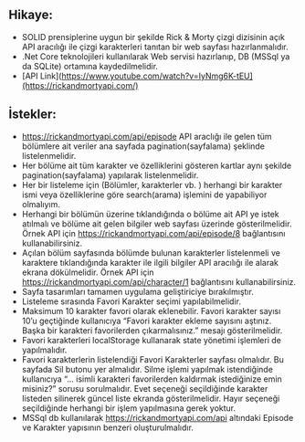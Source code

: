 ## Hikaye:
  - SOLID prensiplerine uygun bir şekilde Rick & Morty çizgi dizisinin açık API aracılığı ile çizgi karakterleri tanıtan bir web sayfası hazırlanmalıdır.
  - .Net Core teknolojileri kullanılarak Web servisi hazırlanıp, DB (MSSql ya da SQLite) ortamına kaydedilmelidir.
  - [API Link](https://www.youtube.com/watch?v=IyNmg6K-tEU](https://rickandmortyapi.com/)

## İstekler:
  - https://rickandmortyapi.com/api/episode API araclığı ile gelen tüm bölümlere ait veriler
ana sayfada pagination(sayfalama) şeklinde listelenmelidir.
  - Her bölüme ait tüm karakter ve özelliklerini gösteren kartlar aynı şekilde
pagination(sayfalama) yapılarak listelenmelidir.
  - Her bir listeleme için (Bölümler, karakterler vb. ) herhangi bir karakter ismi veya
özelliklerine göre search(arama) işlemini de yapabiliyor olmalıyım.
  - Herhangi bir bölümün üzerine tıklandığında o bölüme ait API ye istek atılmalı ve bölüme
ait gelen bilgiler web sayfası üzerinde gösterilmelidir. Örnek API için
https://rickandmortyapi.com/api/episode/8 bağlantısını kullanabilirsiniz.
  - Açılan bölüm sayfasında bölümde bulunan karakterler listelenmeli ve karaktere
tıklandığında karakter ile ilgili bilgiler API aracılığı ile alarak ekrana dökülmelidir. Örnek
API için https://rickandmortyapi.com/api/character/1 bağlantısını kullanabilirsiniz.
  - Sayfa tasarımları tamamen uygulama geliştiriciye bırakılmıştır.
  - Listeleme sırasında Favori Karakter seçimi yapılabilmelidir.
  - Maksimum 10 karakter favori olarak eklenebilir. Favori karakter sayısı 10’u geçtiğinde
kullanıcıya “Favori karakter ekleme sayısını aştınız. Başka bir karakteri favorilerden
çıkarmalısınız.” mesajı gösterilmelidir.
  - Favori karakterleri localStorage kullanarak state yönetimi işlemleri de
yapılmalıdır.
  - Favori karakterlerin listelendiği Favori Karakterler sayfası olmalıdır. Bu sayfada Sil
butonu yer almalıdır. Silme işlemi yapılmak istendiğinde kullanıcıya “... isimli karakteri
favorilerden kaldırmak istediğinize emin misiniz?” sorusu sorulmalıdır. Evet seçeneği
seçildiğinde karakter listeden silinerek güncel liste ekranda gösterilmelidir. Hayır
seçeneği seçildiğinde herhangi bir işlem yapılmasına gerek yoktur.
  - MSSql db kullanılarak https://rickandmortyapi.com/api altındaki Episode ve
Karakter yapısının benzeri oluşturulmalıdır.
